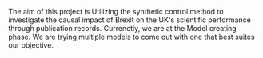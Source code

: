 The aim of this project is Utilizing the synthetic control method to investigate the causal impact of Brexit on the UK's scientific performance through publication records.
Currenctly, we are at the Model creating phase. We are trying multiple models to come out with one that best suites our objective. 
